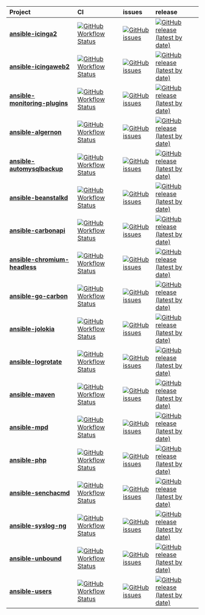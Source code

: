 

| Project | CI | issues | release |
| :----   | :---- | :---- | :---- |
| [**ansible-icinga2**](https://github.com/bodsch/ansible-icinga2/) | [![GitHub Workflow Status](https://img.shields.io/github/workflow/status/bodsch/ansible-icinga2/CI)][ci] | [![GitHub issues](https://img.shields.io/github/issues/bodsch/ansible-icinga2)][issues] | [![GitHub release (latest by date)](https://img.shields.io/github/v/release/bodsch/ansible-icinga2)][releases] |
| [**ansible-icingaweb2**](https://github.com/bodsch/ansible-icingaweb2) | [![GitHub Workflow Status](https://img.shields.io/github/workflow/status/bodsch/ansible-icingaweb2/CI)][ci] | [![GitHub issues](https://img.shields.io/github/issues/bodsch/ansible-icingaweb2)][issues] | [![GitHub release (latest by date)](https://img.shields.io/github/v/release/bodsch/ansible-icingaweb2)][releases] |
| [**ansible-monitoring-plugins**](https://github.com/bodsch/ansible-monitoring-plugins) | [![GitHub Workflow Status](https://img.shields.io/github/workflow/status/bodsch/ansible-monitoring-plugins/CI)][ci] | [![GitHub issues](https://img.shields.io/github/issues/bodsch/ansible-monitoring-plugins)][issues] | [![GitHub release (latest by date)](https://img.shields.io/github/v/release/bodsch/ansible-monitoring-plugins)][releases] |
| [**ansible-algernon**](https://github.com/bodsch/ansible-algernon) |[![GitHub Workflow Status](https://img.shields.io/github/workflow/status/bodsch/ansible-algernon/CI)][ci] |[![GitHub issues](https://img.shields.io/github/issues/bodsch/ansible-algernon)][issues] |[![GitHub release (latest by date)](https://img.shields.io/github/v/release/bodsch/ansible-algernon)][releases] |
| [**ansible-automysqlbackup**](https://github.com/bodsch/ansible-automysqlbackup) | [![GitHub Workflow Status](https://img.shields.io/github/workflow/status/bodsch/ansible-automysqlbackup/CI)][ci] | [![GitHub issues](https://img.shields.io/github/issues/bodsch/ansible-automysqlbackup)][issues] | [![GitHub release (latest by date)](https://img.shields.io/github/v/release/bodsch/ansible-automysqlbackup)][releases] |
| [**ansible-beanstalkd**](https://github.com/bodsch/ansible-beanstalkd) | [![GitHub Workflow Status](https://img.shields.io/github/workflow/status/bodsch/ansible-beanstalkd/CI)][ci] | [![GitHub issues](https://img.shields.io/github/issues/bodsch/ansible-beanstalkd)][issues] | [![GitHub release (latest by date)](https://img.shields.io/github/v/release/bodsch/ansible-beanstalkd)][releases] |
| [**ansible-carbonapi**](https://github.com/bodsch/ansible-carbonapi) | [![GitHub Workflow Status](https://img.shields.io/github/workflow/status/bodsch/ansible-carbonapi/CI)][ci] | [![GitHub issues](https://img.shields.io/github/issues/bodsch/ansible-carbonapi)][issues] | [![GitHub release (latest by date)](https://img.shields.io/github/v/release/bodsch/ansible-carbonapi)][releases] |
| [**ansible-chromium-headless**](https://github.com/bodsch/ansible-chromium-headless) | [![GitHub Workflow Status](https://img.shields.io/github/workflow/status/bodsch/ansible-chromium-headless/CI)][ci] | [![GitHub issues](https://img.shields.io/github/issues/bodsch/ansible-chromium-headless)][issues] | [![GitHub release (latest by date)](https://img.shields.io/github/v/release/bodsch/ansible-chromium-headless)][releases] |
| [**ansible-go-carbon**](https://github.com/bodsch/ansible-go-carbon) | [![GitHub Workflow Status](https://img.shields.io/github/workflow/status/bodsch/ansible-go-carbon/CI)][ci] | [![GitHub issues](https://img.shields.io/github/issues/bodsch/ansible-go-carbon)][issues] | [![GitHub release (latest by date)](https://img.shields.io/github/v/release/bodsch/ansible-go-carbon)][releases] |
| [**ansible-jolokia**](https://github.com/bodsch/ansible-jolokia) | [![GitHub Workflow Status](https://img.shields.io/github/workflow/status/bodsch/ansible-jolokia/CI)][ci] | [![GitHub issues](https://img.shields.io/github/issues/bodsch/ansible-jolokia)][issues] | [![GitHub release (latest by date)](https://img.shields.io/github/v/release/bodsch/ansible-jolokia)][releases] |
| [**ansible-logrotate**](https://github.com/bodsch/ansible-logrotate) | [![GitHub Workflow Status](https://img.shields.io/github/workflow/status/bodsch/ansible-logrotate/CI/master)][ci] | [![GitHub issues](https://img.shields.io/github/issues/bodsch/ansible-logrotate)][issues] | [![GitHub release (latest by date)](https://img.shields.io/github/v/release/bodsch/ansible-logrotate)][releases] |
| [**ansible-maven**](https://github.com/bodsch/ansible-maven) | [![GitHub Workflow Status](https://img.shields.io/github/workflow/status/bodsch/ansible-maven/CI)][ci] | [![GitHub issues](https://img.shields.io/github/issues/bodsch/ansible-maven)][issues] | [![GitHub release (latest by date)](https://img.shields.io/github/v/release/bodsch/ansible-maven)][releases] |
| [**ansible-mpd**](https://github.com/bodsch/ansible-mpd) | [![GitHub Workflow Status](https://img.shields.io/github/workflow/status/bodsch/ansible-mpd/CI)][ci] | [![GitHub issues](https://img.shields.io/github/issues/bodsch/ansible-mpd)][issues] | [![GitHub release (latest by date)](https://img.shields.io/github/v/release/bodsch/ansible-mpd)][releases] |
| [**ansible-php**](https://github.com/bodsch/ansible-php) | [![GitHub Workflow Status](https://img.shields.io/github/workflow/status/bodsch/ansible-php/CI)][ci] | [![GitHub issues](https://img.shields.io/github/issues/bodsch/ansible-php)][issues] | [![GitHub release (latest by date)](https://img.shields.io/github/v/release/bodsch/ansible-php)][releases] |
| [**ansible-senchacmd**](https://github.com/bodsch/ansible-senchacmd) | [![GitHub Workflow Status](https://img.shields.io/github/workflow/status/bodsch/ansible-senchacmd/CI)][ci] | [![GitHub issues](https://img.shields.io/github/issues/bodsch/ansible-senchacmd)][issues] | [![GitHub release (latest by date)](https://img.shields.io/github/v/release/bodsch/ansible-senchacmd)][releases] |
| [**ansible-syslog-ng**](https://github.com/bodsch/ansible-syslog-ng) | [![GitHub Workflow Status](https://img.shields.io/github/workflow/status/bodsch/ansible-syslog-ng/CI)][ci] | [![GitHub issues](https://img.shields.io/github/issues/bodsch/ansible-syslog-ng)][issues] | [![GitHub release (latest by date)](https://img.shields.io/github/v/release/bodsch/ansible-syslog-ng)][releases] |
| [**ansible-unbound**](https://github.com/bodsch/ansible-unbound) | [![GitHub Workflow Status](https://img.shields.io/github/workflow/status/bodsch/ansible-unbound/CI/master)][ci] | [![GitHub issues](https://img.shields.io/github/issues/bodsch/ansible-unbound)][issues] | [![GitHub release (latest by date)](https://img.shields.io/github/v/release/bodsch/ansible-unbound)][releases] |
| [**ansible-users**](https://github.com/bodsch/ansible-users) | [![GitHub Workflow Status](https://img.shields.io/github/workflow/status/bodsch/ansible-users/CI)][ci] | [![GitHub issues](https://img.shields.io/github/issues/bodsch/ansible-users)][issues] | [![GitHub release (latest by date)](https://img.shields.io/github/v/release/bodsch/ansible-users)][releases] |










[ci]: https://github.com/bodsch/ansible-icinga2/actions
[issues]: https://github.com/bodsch/ansible-icinga2/issues?q=is%3Aopen+is%3Aissue
[releases]: https://github.com/bodsch/ansible-icinga2/releases

[ci]: https://github.com/bodsch/ansible-icingaweb2/actions
[issues]: https://github.com/bodsch/ansible-icingaweb2/issues?q=is%3Aopen+is%3Aissue
[releases]: https://github.com/bodsch/ansible-icingaweb2/releases

[ci]: https://github.com/bodsch/ansible-monitoring-plugins/actions
[issues]: https://github.com/bodsch/ansible-monitoring-plugins/issues?q=is%3Aopen+is%3Aissue
[releases]: https://github.com/bodsch/ansible-monitoring-plugins/releases

[ci]: https://github.com/bodsch/ansible-algernon/actions
[issues]: https://github.com/bodsch/ansible-algernon/issues?q=is%3Aopen+is%3Aissue
[releases]: https://github.com/bodsch/ansible-algernon/releases

[ci]: https://github.com/bodsch/ansible-automysqlbackup/actions
[issues]: https://github.com/bodsch/ansible-automysqlbackup/issues?q=is%3Aopen+is%3Aissue
[releases]: https://github.com/bodsch/ansible-automysqlbackup/releases

[ci]: https://github.com/bodsch/ansible-beanstalkd/actions
[issues]: https://github.com/bodsch/ansible-beanstalkd/issues?q=is%3Aopen+is%3Aissue
[releases]: https://github.com/bodsch/ansible-beanstalkd/releases

[ci]: https://github.com/bodsch/ansible-carbonapi/actions
[issues]: https://github.com/bodsch/ansible-carbonapi/issues?q=is%3Aopen+is%3Aissue
[releases]: https://github.com/bodsch/ansible-carbonapi/releases

[ci]: https://github.com/bodsch/ansible-chromium-headless/actions
[issues]: https://github.com/bodsch/ansible-chromium-headless/issues?q=is%3Aopen+is%3Aissue
[releases]: https://github.com/bodsch/ansible-chromium-headless/releases

[ci]: https://github.com/bodsch/ansible-go-carbon/actions
[issues]: https://github.com/bodsch/ansible-go-carbon/issues?q=is%3Aopen+is%3Aissue
[releases]: https://github.com/bodsch/ansible-go-carbon/releases

[ci]: https://github.com/bodsch/ansible-jolokia/actions
[issues]: https://github.com/bodsch/ansible-jolokia/issues?q=is%3Aopen+is%3Aissue
[releases]: https://github.com/bodsch/ansible-jolokia/releases

[ci]: https://github.com/bodsch/ansible-logrotate/actions
[issues]: https://github.com/bodsch/ansible-logrotate/issues?q=is%3Aopen+is%3Aissue
[releases]: https://github.com/bodsch/ansible-logrotate/releases

[ci]: https://github.com/bodsch/ansible-maven/actions
[issues]: https://github.com/bodsch/ansible-maven/issues?q=is%3Aopen+is%3Aissue
[releases]: https://github.com/bodsch/ansible-maven/releases

[ci]: https://github.com/bodsch/ansible-mpd/actions
[issues]: https://github.com/bodsch/ansible-mpd/issues?q=is%3Aopen+is%3Aissue
[releases]: https://github.com/bodsch/ansible-mpd/releases

[ci]: https://github.com/bodsch/ansible-php/actions
[issues]: https://github.com/bodsch/ansible-php/issues?q=is%3Aopen+is%3Aissue
[releases]: https://github.com/bodsch/ansible-php/releases

[ci]: https://github.com/bodsch/ansible-senchacmd/actions
[issues]: https://github.com/bodsch/ansible-senchacmd/issues?q=is%3Aopen+is%3Aissue
[releases]: https://github.com/bodsch/ansible-senchacmd/releases

[ci]: https://github.com/bodsch/ansible-syslog-ng/actions
[issues]: https://github.com/bodsch/ansible-syslog-ng/issues?q=is%3Aopen+is%3Aissue
[releases]: https://github.com/bodsch/ansible-syslog-ng/releases

[ci]: https://github.com/bodsch/ansible-unbound/actions
[issues]: https://github.com/bodsch/ansible-unbound/issues?q=is%3Aopen+is%3Aissue
[releases]: https://github.com/bodsch/ansible-unbound/releases

[ci]: https://github.com/bodsch/ansible-users/actions
[issues]: https://github.com/bodsch/ansible-users/issues?q=is%3Aopen+is%3Aissue
[releases]: https://github.com/bodsch/ansible-users/releases

